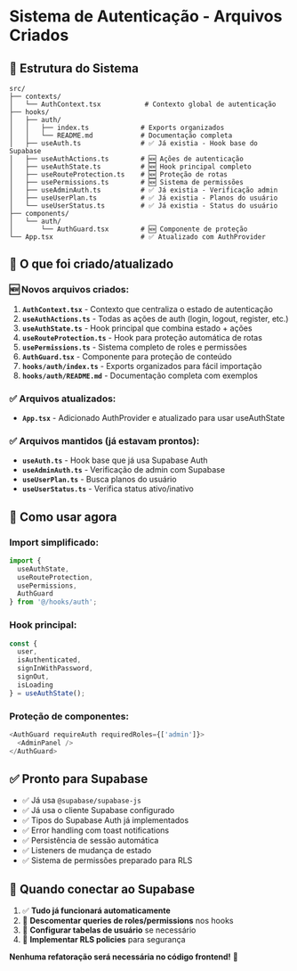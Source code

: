 # Sistema de Autenticação - Arquivos Criados

## 📁 Estrutura do Sistema

```
src/
├── contexts/
│   └── AuthContext.tsx           # Contexto global de autenticação
├── hooks/
│   ├── auth/
│   │   ├── index.ts             # Exports organizados
│   │   └── README.md            # Documentação completa
│   ├── useAuth.ts               # ✅ Já existia - Hook base do Supabase
│   ├── useAuthActions.ts        # 🆕 Ações de autenticação
│   ├── useAuthState.ts          # 🆕 Hook principal completo
│   ├── useRouteProtection.ts    # 🆕 Proteção de rotas
│   ├── usePermissions.ts        # 🆕 Sistema de permissões
│   ├── useAdminAuth.ts          # ✅ Já existia - Verificação admin
│   ├── useUserPlan.ts           # ✅ Já existia - Planos do usuário
│   └── useUserStatus.ts         # ✅ Já existia - Status do usuário
├── components/
│   └── auth/
│       └── AuthGuard.tsx        # 🆕 Componente de proteção
└── App.tsx                      # ✅ Atualizado com AuthProvider
```

## 🔧 O que foi criado/atualizado

### 🆕 Novos arquivos criados:

1. **`AuthContext.tsx`** - Contexto que centraliza o estado de autenticação
2. **`useAuthActions.ts`** - Todas as ações de auth (login, logout, register, etc.)
3. **`useAuthState.ts`** - Hook principal que combina estado + ações
4. **`useRouteProtection.ts`** - Hook para proteção automática de rotas
5. **`usePermissions.ts`** - Sistema completo de roles e permissões
6. **`AuthGuard.tsx`** - Componente para proteção de conteúdo
7. **`hooks/auth/index.ts`** - Exports organizados para fácil importação
8. **`hooks/auth/README.md`** - Documentação completa com exemplos

### ✅ Arquivos atualizados:

- **`App.tsx`** - Adicionado AuthProvider e atualizado para usar useAuthState

### ✅ Arquivos mantidos (já estavam prontos):

- **`useAuth.ts`** - Hook base que já usa Supabase Auth
- **`useAdminAuth.ts`** - Verificação de admin com Supabase
- **`useUserPlan.ts`** - Busca planos do usuário
- **`useUserStatus.ts`** - Verifica status ativo/inativo

## 🚀 Como usar agora

### Import simplificado:
```typescript
import { 
  useAuthState, 
  useRouteProtection, 
  usePermissions,
  AuthGuard 
} from '@/hooks/auth';
```

### Hook principal:
```typescript
const { 
  user, 
  isAuthenticated, 
  signInWithPassword, 
  signOut,
  isLoading 
} = useAuthState();
```

### Proteção de componentes:
```typescript
<AuthGuard requireAuth requiredRoles={['admin']}>
  <AdminPanel />
</AuthGuard>
```

## ✅ Pronto para Supabase

- ✅ Já usa `@supabase/supabase-js`
- ✅ Já usa o cliente Supabase configurado
- ✅ Tipos do Supabase Auth já implementados
- ✅ Error handling com toast notifications
- ✅ Persistência de sessão automática
- ✅ Listeners de mudança de estado
- ✅ Sistema de permissões preparado para RLS

## 🔄 Quando conectar ao Supabase

1. ✅ **Tudo já funcionará automaticamente**
2. 🔧 **Descomentar queries de roles/permissions** nos hooks
3. 🔧 **Configurar tabelas de usuário** se necessário
4. 🔧 **Implementar RLS policies** para segurança

**Nenhuma refatoração será necessária no código frontend!** 🎉